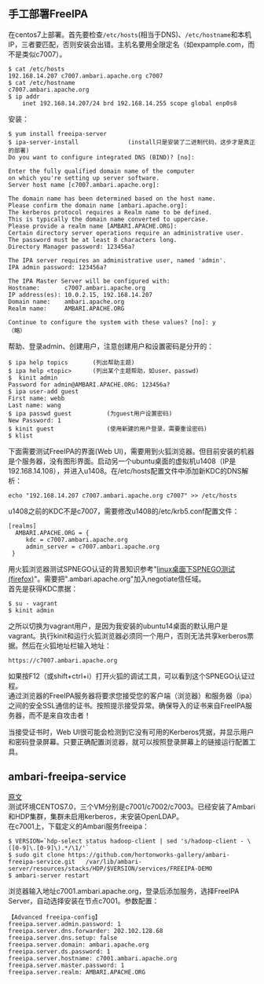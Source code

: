 ## 手工部署FreeIPA
在centos7上部署。首先要检查```/etc/hosts```(相当于DNS)、```/etc/hostname```和本机IP，三者要匹配，否则安装会出错。主机名要用全限定名（如expample.com，而不是类似c7007）。  
```
$ cat /etc/hosts
192.168.14.207 c7007.ambari.apache.org c7007
$ cat /etc/hostname
c7007.ambari.apache.org
$ ip addr
    inet 192.168.14.207/24 brd 192.168.14.255 scope global enp0s8
```
安装：
```
$ yum install freeipa-server
$ ipa-server-install              (install只是安装了二进制代码，这步才是真正的部署)
Do you want to configure integrated DNS (BIND)? [no]:

Enter the fully qualified domain name of the computer
on which you're setting up server software. 
Server host name [c7007.ambari.apache.org]:

The domain name has been determined based on the host name.
Please confirm the domain name [ambari.apache.org]:
The kerberos protocol requires a Realm name to be defined.
This is typically the domain name converted to uppercase.
Please provide a realm name [AMBARI.APACHE.ORG]: 
Certain directory server operations require an administrative user.
The password must be at least 8 characters long.
Directory Manager password: 123456a?

The IPA server requires an administrative user, named 'admin'.
IPA admin password: 123456a?

The IPA Master Server will be configured with:
Hostname:       c7007.ambari.apache.org
IP address(es): 10.0.2.15, 192.168.14.207
Domain name:    ambari.apache.org
Realm name:     AMBARI.APACHE.ORG

Continue to configure the system with these values? [no]: y
（略）
```
帮助、登录admin、创建用户，注意创建用户和设置密码是分开的：
```
$ ipa help topics       (列出帮助主题)
$ ipa help <topic>      (列出某个主题帮助，如user、passwd)
$  kinit admin
Password for admin@AMBARI.APACHE.ORG: 123456a?
$ ipa user-add guest
First name: webb
Last name: wang
$ ipa passwd guest          (为guest用户设置密码)
New Password: 1
$ kinit guest               (使用新建的用户登录，需要重设密码)
$ klist
```
下面需要测试FreeIPA的界面(Web UI)，需要用到火狐浏览器。但目前安装的机器是个服务器，没有图形界面。启动另一个ubuntu桌面的虚拟机u1408（IP是192.168.14.108），并进入u1408。在/etc/hosts配置文件中添加新KDC的DNS解析：
```
echo "192.168.14.207 c7007.ambari.apache.org c7007" >> /etc/hosts
```  
u1408之前的KDC不是c7007，需要修改u1408的/etc/krb5.conf配置文件：
```
[realms]
  AMBARI.APACHE.ORG = {
     kdc = c7007.ambari.apache.org
     admin_server = c7007.ambari.apache.org
 }
```
用火狐浏览器测试SPNEGO认证的背景知识参考"[linux桌面下SPNEGO测试(firefox)](https://github.com/wbwangk/wbwangk.github.io/wiki/knox%E6%B5%8B%E8%AF%95#linux%E6%A1%8C%E9%9D%A2%E4%B8%8Bspnego%E6%B5%8B%E8%AF%95firefox)"。需要把".ambari.apache.org"加入negotiate信任域。  
首先是获得KDC票据：
```
$ su - vagrant
$ kinit admin
```
之所以切换为vagrant用户，是因为我安装的ubuntu14桌面的默认用户是vagrant。执行kinit和运行火狐浏览器必须同一个用户，否则无法共享kerberos票据。然后在火狐地址栏输入地址：
```
https://c7007.ambari.apache.org
```
如果按F12（或shift+ctrl+i）打开火狐的调试工具，可以看到这个SPNEGO认证过程。  
通过浏览器的FreeIPA服务器将要求您接受您的客户端（浏览器）和服务器（ipa）之间的安全SSL通信的证书。按照提示接受异常。确保导入的证书来自FreeIPA服务器，而不是来自攻击者！

当接受证书时，Web UI很可能会检测到它没有可用的Kerberos凭据，并显示用户和密码登录屏幕。只要正确配置浏览器，就可以按照登录屏幕上的链接运行配置工具。  

## ambari-freeipa-service
[原文](https://github.com/hortonworks-gallery/ambari-freeipa-service)   
测试环境CENTOS7.0，三个VM分别是c7001/c7002/c7003。已经安装了Ambari和HDP集群，集群未启用kerberos，未安装OpenLDAP。  
在c7001上，下载定义的Ambari服务freeipa：
```
$ VERSION=`hdp-select status hadoop-client | sed 's/hadoop-client - \([0-9]\.[0-9]\).*/\1/'`
$ sudo git clone https://github.com/hortonworks-gallery/ambari-freeipa-service.git   /var/lib/ambari-server/resources/stacks/HDP/$VERSION/services/FREEIPA-DEMO 
$ ambari-server restart
```
浏览器输入地址c7001.ambari.apache.org，登录后添加服务，选择FreeIPA Server，自动选择安装在节点c7001。参数配置：
```
【Advanced freeipa-config】
freeipa.server.admin.password: 1
freeipa.server.dns.forwarder: 202.102.128.68
freeipa.server.dns.setup: false
freeipa.server.domain: ambari.apache.org
freeipa.server.ds.password: 1
freeipa.server.hostname: c7001.ambari.apache.org
freeipa.server.master.password: 1   
freeipa.server.realm: AMBARI.APACHE.ORG
```